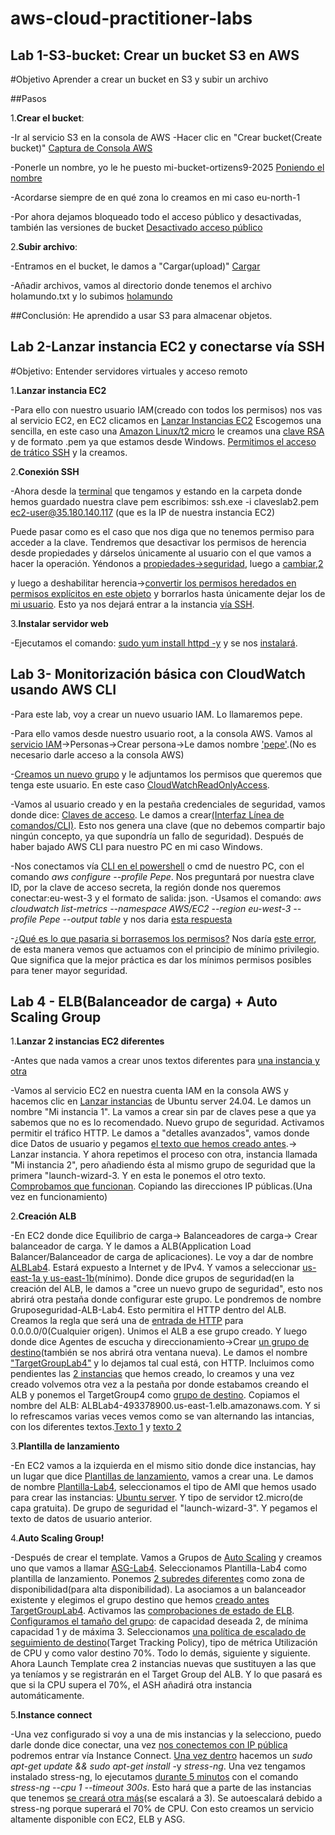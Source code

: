 # aws-cloud-practitioner-labs
## Lab 1-S3-bucket: Crear un bucket S3 en AWS

#Objetivo
Aprender a crear un bucket en S3 y subir un archivo

##Pasos

1.**Crear el bucket**:

 -Ir al servicio S3 en la consola de AWS
 -Hacer clic en "Crear bucket(Create bucket)" [Captura de Consola AWS](/AWS-labs/lab-1-s3-bucket/capturas/2.png)
 
 -Ponerle un nombre, yo le he puesto mi-bucket-ortizens9-2025 [Poniendo el nombre](/AWS-labs/lab-1-s3-bucket/capturas/1.png)
 
 -Acordarse siempre de en qué zona lo creamos en mi caso eu-north-1
 
 -Por ahora dejamos bloqueado todo el acceso público y desactivadas, también las versiones de bucket
 [Desactivado acceso público](/AWS-labs/lab-1-s3-bucket/capturas/3.png)
  
2.**Subir archivo**:

 -Entramos en el bucket, le damos a "Cargar(upload)"  [Cargar](/AWS-labs/lab-1-s3-bucket/capturas/5.png)
 
 -Añadir archivos, vamos al directorio donde tenemos el archivo holamundo.txt y lo subimos [holamundo](/AWS-labs/lab-1-s3-bucket/capturas/6.png)

##Conclusión:
He aprendido a usar S3 para almacenar objetos.

## Lab 2-Lanzar instancia EC2 y conectarse vía SSH
#Objetivo: Entender servidores virtuales y acceso remoto

1.**Lanzar instancia EC2**

-Para ello con nuestro usuario IAM(creado con todos los permisos) nos vas al servicio EC2, en EC2 clicamos en [Lanzar Instancias EC2](AWS-labs/lab-2-ecd-ssh/1.png)
Escogemos una sencilla, en este caso una [Amazon Linux/t2 micro](AWS-labs/lab-2-ecd-ssh/2.png) le creamos una [clave RSA](AWS-labs/lab-2-ecd-ssh/3.png) y de formato .pem ya que estamos desde Windows.
[Permitimos el acceso de trático SSH](AWS-labs/lab-2-ecd-ssh/4.png) y la creamos.

2.**Conexión SSH**

-Ahora desde la [terminal](AWS-labs/lab-2-ecd-ssh/6.png) que tengamos y estando en la carpeta donde hemos guardado nuestra clave pem escribimos: ssh.exe -i claveslab2.pem ec2-user@35.180.140.117 (que es la IP de nuestra instancia EC2)

Puede pasar como es el caso que nos diga que no tenemos permiso para acceder a la clave. Tendremos que desactivar los permisos de herencia desde propiedades y dárselos únicamente al usuario con el que vamos a hacer la operación. Yéndonos a [propiedades->seguridad](AWS-labs/lab-2-ecd-ssh/7.png), luego a [cambiar](AWS-labs/lab-2-ecd-ssh/8.png),[2](AWS-labs/lab-2-ecd-ssh/9.png)

y luego a deshabilitar herencia->[convertir los permisos heredados en permisos explícitos en este objeto](AWS-labs/lab-2-ecd-ssh/10.png) y borrarlos hasta únicamente dejar los de [mi usuario](AWS-labs/lab-2-ecd-ssh/11.png). Esto ya nos dejará entrar a la instancia [vía SSH](AWS-labs/lab-2-ecd-ssh/13.png).

3.**Instalar servidor web**

-Ejecutamos el comando: [sudo yum install httpd -y](AWS-labs/lab-2-ecd-ssh/15.png) y se nos [instalará](AWS-labs/lab-2-ecd-ssh/16.png).

## Lab 3- Monitorización básica con CloudWatch usando AWS CLI

-Para este lab, voy a crear un nuevo usuario IAM. Lo llamaremos pepe.

-Para ello vamos desde nuestro usuario root, a la consola AWS.
Vamos al [servicio IAM](AWS-labs/lab-3-iamclicloudwatch/1.png)->Personas->Crear persona->Le damos nombre ['pepe'](AWS-labs/lab-3-iamclicloudwatch/2.png).(No es necesario darle acceso a la consola AWS)

-[Creamos un nuevo grupo](AWS-labs/lab-3-iamclicloudwatch/3.png) y le adjuntamos los permisos que queremos que tenga este usuario. En este caso [CloudWatchReadOnlyAccess](AWS-labs/lab-3-iamclicloudwatch/4.png).

-Vamos al usuario creado y en la pestaña credenciales de seguridad, vamos donde dice: [Claves de acceso](AWS-labs/lab-3-iamclicloudwatch/5.png). Le damos a crear[(Interfaz Línea de comandos/CLI)](AWS-labs/lab-3-iamclicloudwatch/6.png).
Esto nos genera una clave (que no debemos compartir bajo ningún concepto, ya que supondría un fallo de seguridad).
Después de haber bajado AWS CLI para nuestro PC en mi caso Windows.

-Nos conectamos vía [CLI en el powershell](AWS-labs/lab-3-iamclicloudwatch/7.png) o cmd de nuestro PC, con el comando _aws configure --profile Pepe_. Nos preguntará por nuestra clave ID, por la clave de acceso secreta, la región donde nos queremos conectar:eu-west-3 y el formato de salida: json.
-Usamos el comando: _aws cloudwatch list-metrics --namespace AWS/EC2 --region eu-west-3 --profile Pepe --output table_ y nos daria [esta respuesta](AWS-labs/lab-3-iamclicloudwatch/8.png)

-[¿Qué es lo que pasaria si borrasemos los permisos?](AWS-labs/lab-3-iamclicloudwatch/9.png) Nos daría [este error](AWS-labs/lab-3-iamclicloudwatch/10.png), de esta manera vemos que actuamos con el principio de mínimo privilegio. Que significa que la mejor práctica es dar los mínimos permisos posibles para tener mayor seguridad.

## Lab 4 - ELB(Balanceador de carga) + Auto Scaling Group

1.**Lanzar 2 instancias EC2 diferentes**

-Antes que nada vamos a crear unos textos diferentes para [una instancia y otra](AWS-labs/lab-4-ELB+ASG/31.png)
  
-Vamos al servicio EC2 en nuestra cuenta IAM en la consola AWS y hacemos clic en [Lanzar instancias](AWS-labs/lab-4-ELB+ASG/1.png) de Ubuntu server 24.04. Le damos un nombre "Mi instancia 1".
 La vamos a crear sin par de claves pese a que ya sabemos que no es lo recomendado.
Nuevo grupo de seguridad. Activamos permitir el tráfico HTTP. Le damos a "detalles avanzados", vamos donde dice Datos de usuario y pegamos [el texto que hemos creado antes](AWS-labs/lab-4-ELB+ASG/2.png).-> Lanzar instancia.
 Y ahora repetimos el proceso con otra, instancia llamada "Mi instancia 2", pero añadiendo ésta al mismo grupo de seguridad que la primera "launch-wizard-3.
 Y en esta le ponemos el otro texto.
[Comprobamos que funcionan](AWS-labs/lab-4-ELB+ASG/3.png). Copiando las direcciones IP públicas.(Una vez en funcionamiento)

2.**Creación ALB**

-En EC2 donde dice Equilibrio de carga-> Balanceadores de carga-> Crear balanceador de carga. Y le damos a ALB(Application Load Balancer/Balanceador de carga de aplicaciones). Le voy a dar de nombre [ALBLab4](AWS-labs/lab-4-ELB+ASG/4.png). Estará expuesto a Internet y de IPv4. Y vamos a seleccionar [us-east-1a y us-east-1b](AWS-labs/lab-4-ELB+ASG/30.png)(mínimo).
Donde dice grupos de seguridad(en la creación del ALB, le damos a "cree un nuevo grupo de seguridad", esto nos abrirá otra pestaña donde configurar este grupo. Le pondremos de nombre Gruposeguridad-ALB-Lab4. Esto permitira el HTTP dentro del ALB. Creamos la regla que será una de [entrada de HTTP](AWS-labs/lab-4-ELB+ASG/5.png) para 0.0.0.0/0(Cualquier origen). Unimos el ALB a ese grupo creado. Y luego donde dice Agentes de escucha y direccionamiento->Crear [un grupo de destino](AWS-labs/lab-4-ELB+ASG/9.png)(también se nos abrirá otra ventana nueva). Le damos el nombre ["TargetGroupLab4"](AWS-labs/lab-4-ELB+ASG/10.png) y lo dejamos tal cual está, con HTTP.
Incluimos como pendientes las [2 instancias](AWS-labs/lab-4-ELB+ASG/11.png) que hemos creado, lo creamos y una vez creado volvemos otra vez a la pestaña por donde estabamos creando el ALB y ponemos el TargetGroup4 como [grupo de destino](AWS-labs/lab-4-ELB+ASG/6.png). Copiamos el nombre del ALB: ALBLab4-493378900.us-east-1.elb.amazonaws.com. Y si lo refrescamos varias veces vemos como se van alternando las intancias, con los diferentes textos.[Texto 1](AWS-labs/lab-4-ELB+ASG/13.png) y [texto 2](AWS-labs/lab-4-ELB+ASG/14.png)

3.**Plantilla de lanzamiento**

-En EC2 vamos a la izquierda en el mismo sitio donde dice instancias, hay un lugar que dice [Plantillas de lanzamiento](AWS-labs/lab-4-ELB+ASG/15.png), vamos a crear una. Le damos de nombre [Plantilla-Lab4](AWS-labs/lab-4-ELB+ASG/16.png), seleccionamos el tipo de AMI que hemos usado para crear las instancias: [Ubuntu server](AWS-labs/lab-4-ELB+ASG/17.png). Y tipo de servidor t2.micro(de capa gratuita). De grupo de seguridad el "launch-wizard-3". Y pegamos el texto de datos de usuario anterior.

4.**Auto Scaling Group!**

-Después de crear el template. Vamos a Grupos de [Auto Scaling](AWS-labs/lab-4-ELB+ASG/18.png) y creamos uno que vamos a llamar [ASG-Lab4](AWS-labs/lab-4-ELB+ASG/19.png). Seleccionamos Plantilla-Lab4 como plantilla de lanzamiento. Ponemos [2 subredes diferentes](AWS-labs/lab-4-ELB+ASG/20.png) como zona de disponibilidad(para alta disponibilidad). La asociamos a un balanceador existente y elegimos el grupo destino que hemos [creado antes TargetGroupLab4](AWS-labs/lab-4-ELB+ASG/21.png). Activamos las [comprobaciones de estado de ELB](AWS-labs/lab-4-ELB+ASG/22.png). [Configuramos el tamaño del grupo](AWS-labs/lab-4-ELB+ASG/23.png): de capacidad deseada 2, de mínima capacidad 1 y de máxima 3. Seleccionamos [una política de escalado de seguimiento de destino](AWS-labs/lab-4-ELB+ASG/24.png)(Target Tracking Policy), tipo de métrica  Utilización de CPU y como valor destino 70%. Todo lo demás, siguiente y siguiente.
Ahora Launch Template crea 2 instancias nuevas que sustituyen a las que ya teníamos y se registrarán en el Target Group del ALB. Y lo que pasará es que si la CPU supera el 70%, el ASH añadirá otra instancia automáticamente.

5.**Instance connect**

-Una vez configurado si voy a una de mis instancias y la selecciono, puedo darle donde dice conectar, una vez [nos conectemos con IP pública](AWS-labs/lab-4-ELB+ASG/25.png) podremos entrar vía Instance Connect. [Una vez dentro](AWS-labs/lab-4-ELB+ASG/26.png) hacemos un _sudo apt-get update && sudo apt-get install_ -y _stress-ng_. Una vez tengamos instalado stress-ng, lo ejecutamos [durante 5 minutos](AWS-labs/lab-4-ELB+ASG/28.png) con el comando _stress-ng --cpu 1 --timeout 300s_. Esto hará que a parte de las instancias que tenemos [se creará otra más](AWS-labs/lab-4-ELB+ASG/29.png)(se escalará a 3). Se autoescalará debido a stress-ng porque superará el 70% de CPU.
Con esto creamos un servicio altamente disponible con EC2, ELB y ASG.
